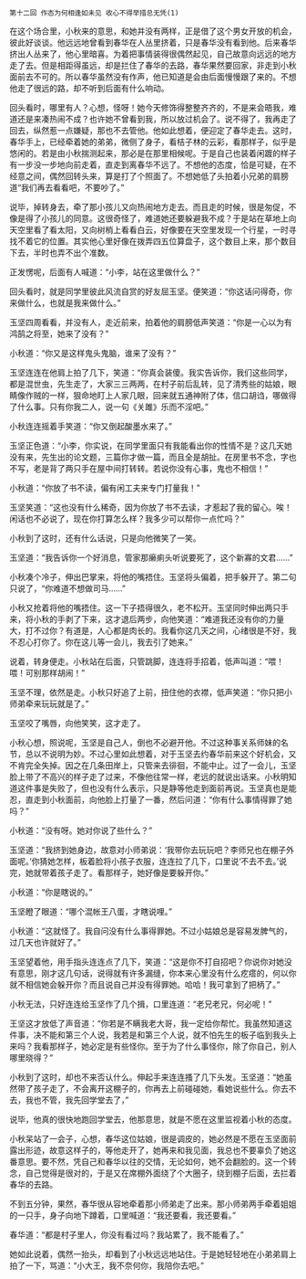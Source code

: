     第十二回 作态为何相逢如未见 收心不得举措总无凭(1) 

   在这个场合里，小秋来的意思，和她并没有两样，正是借了这个男女开放的机会，彼此好谈谈。他远远地曾看到春华在人丛里挤着，只是春华没有看到他。后来春华挤出人丛来了，他心里暗喜。为着把事情装得很偶然起见，自己故意向远远的地方走了去。但是相距得虽远，却是拦住了春华的去路，春华果然要回家，非走到小秋面前去不可的。所以春华虽然没有作声，他已知道是会由后面慢慢跟了来的。不想他走了很远的路，却不听到后面有什么响动。

   回头看时，哪里有人？心想，怪呀！她今天修饰得整整齐齐的，不是来会晤我，难道还是来凑热闹不成？也许她不曾看到我，所以放过机会了。说不得了，我再走了回去，纵然惹一点嫌疑，那也不去管他。他如此想着，便迎定了春华走去。这时，春华手上，已经牵着她的弟弟，微侧了身子，看桔子林的云彩，看那样子，似乎是悠闲的。若是由小秋揣测起来，那必是在那里相候呢。于是自己也装着闲踱的样子有一步没一步地向前走着，直走到离春华不远了。不想他的态度，恰是可疑，在不经意之间，偶然回转头来，算是打了个照面了。不想她低了头拍着小兄弟的肩膀道“我们再去看看吧，不要吵了。”

   说毕，掉转身去，牵了那小孩儿又向热闹地方走去。而且走的时候，很是匆促，不像是得了小孩儿的同意。这很奇怪了，难道她还要躲避我不成？于是站在草地上向天空里看了看太阳，又向树梢上看看白云，好像要在天空里发现一个行星，一时寻找不着它的位置。其实他心里好像在拨弄四五位算盘子，这个数目上来，那个数目下去，半时也弄不出个准数。

   正发愣呢，后面有人喊道：“小李，站在这里做什么？”

   回头看时，就是同学里彼此风流自赏的好友屈玉坚。便笑道：“你这话问得奇，你来做什么，也就是我来做什么。”

   玉坚四周看看，并没有人，走近前来，拍着他的肩膀低声笑道：“你是一心以为有鸿鹄之将至，她来了没有？”

   小秋道：“你又是这样鬼头鬼脑，谁来了没有？”

   玉坚连连在他肩上拍了几下，笑道：“你真会装傻。我实告诉你，我们这些同学，都是混世虫，先生走了，大家三三两两，在村子前后乱转，见了清秀些的姑娘，眼睛像作贼的一样，狠命地盯上人家几眼，回来就五通神附了体，信口胡诌，哪做得了什么事。只有你我二人，说一句《关雎》乐而不淫吧。”

   小秋连连摇着手笑道：“你又倒起酸墨水来了。”

   玉坚正色道：“小李，你实说，在同学里面只有我能看出你的性情不是？这几天她没有来，先生出的论文题，三篇你才做一篇，而且全是胡扯。在房里书不念，字也不写，老是背了两只手在屋中间打转转。若说你没有心事，鬼也不相信！”

   小秋道：“你放了书不读，偏有闲工夫来专门打量我！”

   玉坚笑道：“这也没有什么稀奇，因为你放了书不去读，才惹起了我的留心。唉！闲话也不必说了，现在你打算怎么样？我多少可以帮你一点忙吗？”

   小秋到了这时，还有什么话说，只是向他微笑了一笑。

   玉坚道：“我告诉你一个好消息，管家那癞痢头听说要死了，这个新寡的文君……”

   小秋凑个冷子，伸出巴掌来，将他的嘴捂住。玉坚将头偏着，把手躲开了。第二句只说了，“你难道不想做司马……”

   小秋又抢着将他的嘴捂住。这一下子捂得很久，老不松开。玉坚同时伸出两只手来，将小秋的手剥了下来，这才退后两步，向他笑道：“难道我还没有你的力量大，打不过你？有道是，人心都是肉长的。我看你这几天之间，心绪很是不好，我不忍心打你了。你在这儿等一会儿，我去引了她来。”

   说着，转身便走。小秋站在后面，只管跳脚，连连将手招着，低声叫道：“喂！喂！可别那样胡闹！”

   玉坚不理，依然是走。小秋只好追了上前，扭住他的衣襟，低声笑道：“你只把小师弟牵来玩玩就是了。”

   玉坚咬了嘴唇，向他笑笑，这才走了。

   小秋心想，照说呢，玉坚是自己人，倒也不必避开他。不过这种事关系师妹的名节，总以不说明为妙。不过心里如此想着，对于玉坚去约春华前来这个好机会，又不肯完全失掉。因之在几条田岸上，只管来去徘徊，不能中止。过了一会儿，玉坚脸上带了不高兴的样子走了过来，不像他往常一样，老远的就说出话来。小秋明知道这件事是失败了，但也没有什么表示，只是静等他走到面前再说。玉坚真也是能忍，直走到小秋面前，向他脸上打量了一番，然后问道：“你有什么事情得罪了她吗？”

   小秋道：“没有呀。她对你说了些什么？”

   玉坚道：“我挤到她身边，故意对小师弟说：‘我带你去玩玩吧？李师兄也在棚子外面呢。’你猜她怎样，板着脸将小孩子衣服，连连拉了几下，口里说‘不去不去。’说完，她就带着孩子走了。看那样子，她好像是要躲开你。”

   小秋道：“你是瞎说的。”

   玉坚瞪了眼道：“哪个混帐王八蛋，才瞎说哩。”

   小秋道：“这就怪了。我自问没有什么事得罪她。不过小姑娘总是容易发脾气的，过几天也许就好了。”

   玉坚望着他，用手指头连连点了几下，笑道：“这是你不打自招吧？你说你对她没有意思，刚才这几句话，说得就有许多漏缝，你本来心里没有什么疙瘩的，何以你就不相信她会躲开你？而且说自己并没有得罪她。哈哈！我可拿到了把柄了。”

   小秋无法，只好连连给玉坚作了几个揖，口里连道：“老兄老兄，何必呢！”

   王坚这才放低了声音道：“你若是不瞒我老大哥，我一定给你帮忙。我虽然知道这件事，决不能和第三个人说，我若是和第三个人说，就不怕先生的板子临到我头上来吗？我看那样子，她必定是有些怪你。至于为了什么事怪你，除了你自己，别人哪里晓得？”

   小秋到了这时，却也不来否认什么。伸起手来连连搔了几下头发。玉坚道：“她虽然带了孩子走了，不会离开这棚子的，你再去上前碰碰她，看她说些什么。你去不去，我也不管，我先回学堂去了，”

   说毕，他真的很快地跑回学堂去，他那意思，就是不愿在这里监视着小秋的态度。

   小秋呆站了一会子，心想，春华这位姑娘，很是调皮的，她必然是不愿在玉坚面前露出形迹，故意这样子的，等他走开了，她再来和我见面，我总也不要辜负了她这番意思。要不然，凭自己和春华以往的交情，无论如何，她不会翻脸的。这一个转念，自己觉得是很对的，于是又在席棚外面绕了个大圈子，绕到棚子后面，去拦着春华的去路。

   不到五分钟，果然，春华很从容地牵着那小师弟走了出来。那小师弟两手牵着姐姐的一只手，身子向地下蹲着，口里喊道：“我还要看，我还要看。”

   春华道：“都是村子里人，你没有看过吗？我站累了，我不能看了。”

   她如此说着，偶然一抬头，却看到了小秋远远地站住。于是她轻轻地在小弟弟肩上拍了一下，骂道：“小大王，我不奈何你，我陪你去吧。”

